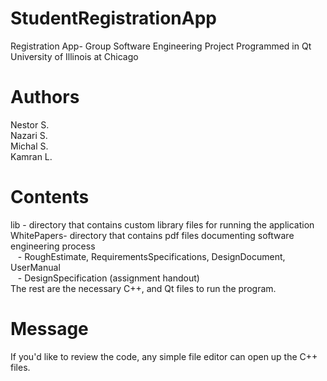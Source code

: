 StudentRegistrationApp
======================

Registration App- Group Software Engineering Project Programmed in Qt
University of Illinois at Chicago 

Authors
========

Nestor S.<br>
Nazari S.<br>
Michal S.<br>
Kamran L.<br>

Contents
========

lib - directory that contains custom library files for running the application<br>
WhitePapers- directory that contains pdf files documenting software engineering process<br>
&nbsp;&nbsp;&nbsp;- RoughEstimate, RequirementsSpecifications, DesignDocument, UserManual<br>
&nbsp;&nbsp;&nbsp;- DesignSpecification (assignment handout)<br>
The rest are the necessary C++, and Qt files to run the program.

Message
=======

If you'd like to review the code, any simple file editor can open up the C++ files.

